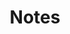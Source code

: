---
layout: post-list
title: Notes
navlevel: header
navtitle: Notes
position: 4
filter:
  - by_category: notes
---